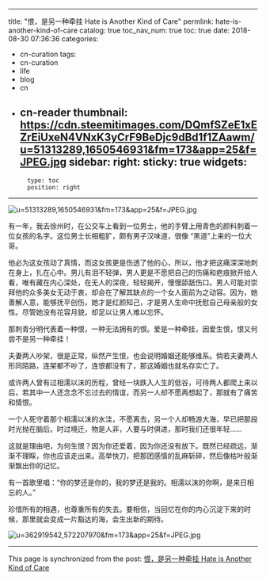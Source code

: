 
---
title: "恨，是另一种牵挂 Hate is Another Kind of Care"
permlink: hate-is-another-kind-of-care
catalog: true
toc_nav_num: true
toc: true
date: 2018-08-30 07:36:36
categories:
- cn-curation
tags:
- cn-curation
- life
- blog
- cn
- cn-reader
thumbnail: https://cdn.steemitimages.com/DQmfSZeE1xEZrEiUxeN4VNxK3yCrF9BeDjc9dBd1f1ZAawm/u=51313289,1650546931&fm=173&app=25&f=JPEG.jpg
sidebar:
    right:
        sticky: true
widgets:
    -
        type: toc
        position: right
---


![u=51313289,1650546931&fm=173&app=25&f=JPEG.jpg](https://cdn.steemitimages.com/DQmfSZeE1xEZrEiUxeN4VNxK3yCrF9BeDjc9dBd1f1ZAawm/u=51313289,1650546931&fm=173&app=25&f=JPEG.jpg)

有一年，我去徐州时，在公交车上看到一位男士，他的手臂上用青色的颜料刺着一位女孩的名字。这位男士长相粗犷，颇有男子汉味道，很像 “黑道”上来的一位大哥。

他必为这女孩动了真情，而这女孩更是伤透了他的心，所以，他才把这痛深深地刺在身上，扎在心中。男儿有泪不轻弹，男人更是不愿把自己的伤痛和疤痕掀开给人看，唯有藏在内心深处，在无人的深夜，轻轻揭开，慢慢舔舐伤口。男人可能对崇拜他的众多美女无动于衷，却会在了解其缺点的一个女人面前为之动容。因为，她善解人意，能够抚平创伤，她才是红颜知己，才是男人生命中抚慰自己母亲般的女性。尽管她没有花容月貌，却足以让男人难以忘怀。

那刺青分明代表着一种恨，一种无法拥有的恨。爱是一种牵挂，因爱生恨，恨又何尝不是另一种牵挂！

夫妻两人吵架，很是正常，纵然产生恨，也会说明婚姻还能够维系。倘若夫妻两人形同陌路，连架都不吵了，连恨都没有了，那这婚姻也就名存实亡了。

或许两人曾有过相濡以沫的历程，曾经一块跌入人生的低谷，可待两人都爬上来以后，若其中一人还念念不忘过去的情谊，而另一人却不愿再想起了，那就有了痛苦和情恨。

一个人死守着那个相濡以沫的水洼，不愿离去，另一个人却畅游大海，早已把那段时光抛在脑后。时过境迁，物是人非，人要与时俱进，那时我们还很年轻……

这就是理由吧，为何生恨？因为你还爱着，因为你还没有放下。既然已经疏远，渐渐不理睬，你也应该走出来。高举快刀，把那团感情的乱麻斩碎，然后像枯叶般渐渐飘出你的记忆。

有一首歌里唱：“你的梦还是你的，我的梦还是我的。相濡以沫的你啊，是来日相忘的人。”

珍惜所有的相遇，也尊重所有的失去。要相信，当回忆在你的内心沉淀下来的时候，那里就会变成一片豁达的海，会生出新的期待。

![u=362919542,572207970&fm=173&app=25&f=JPEG.jpg](https://cdn.steemitimages.com/DQmSKdygt4Hoh36YjhrHwT8PJVHQoAqdh5PFv2vgrjWQXEQ/u=362919542,572207970&fm=173&app=25&f=JPEG.jpg)

- - -

This page is synchronized from the post: [恨，是另一种牵挂 Hate is Another Kind of Care](https://steemit.com/@bring/hate-is-another-kind-of-care)

